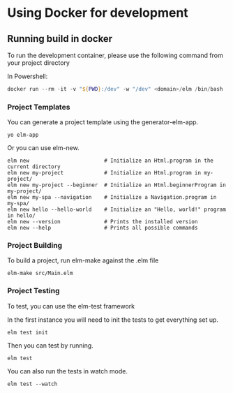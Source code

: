 # Using Docker for development

## Running build in docker
To run the development container, please use the following command from your project directory

In Powershell:
```Powershell
docker run --rm -it -v "${PWD}:/dev" -w "/dev" <domain>/elm /bin/bash
```

### Project Templates

You can generate a project template using the generator-elm-app.

```
yo elm-app
```

Or you can use elm-new.

```
elm new                        # Initialize an Html.program in the current directory
elm new my-project             # Initialize an Html.program in my-project/
elm new my-project --beginner  # Initialize an Html.beginnerProgram in my-project/
elm new my-spa --navigation    # Initialize a Navigation.program in my-spa/
elm new hello --hello-world    # Initialize an "Hello, world!" program in hello/
elm new --version              # Prints the installed version
elm new --help                 # Prints all possible commands
```

### Project Building

To build a project, run elm-make against the .elm file

```
elm-make src/Main.elm
```

### Project Testing 

To test, you can use the elm-test framework

In the first instance you will need to init the tests to get everything set up.

```
elm test init
```

Then you can test by running.

```
elm test
```

You can also run the tests in watch mode.

```
elm test --watch
```


